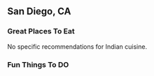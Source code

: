 ## San Diego, CA

### Great Places To Eat
No specific recommendations for Indian cuisine.

### Fun Things To DO

